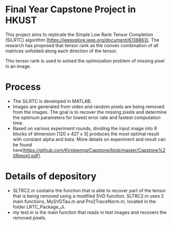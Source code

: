 #  Final Year Capstone Project in HKUST
This project aims to replicate the Simple Low Rank Tensor Completion (SiLRTC) algorithm [https://ieeexplore.ieee.org/document/6138863]. The research has proposed that tensor rank as the convex combination of all matrices unfolded along each direction of the tensor.

This tensor rank is used to solved the optimization problem of missing pixel in an image.
# Process 
* The SiLRTC is developed in MATLAB. 
* Images are generated from video and random pixels are being removed from the images. The goal is to recover the missing pixels and determine the optimum parameters for lowest error rate and fastest computation time.
* Based on various experiment rounds, dividing the input image into 8 blocks of dimension [120 x 427 x 3] produces the most optimal result with constant alpha and beta. More details on experiment and result can be found here[https://github.com/Kirsteenng/Capstone/blob/master/Capstone%20Report.pdf].

# Details of depository
* SLTRC2.m contains the function that is able to recover part of the tensor that is being removed using a modified SVD function. SLTRC2.m uses 2 main functions,  MySVDTau.m and Pro2TraceNorm.m, located in the folder LRTC_Package_Ji.
* my test.m is the main function that reads in test images and recovers the removed pixels.
